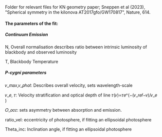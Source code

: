 Folder for relevant files for KN geometry paper; 
Sneppen et al (2023), "Spherical symmetry in the kilonova AT2017gfo/GW170817", Nature, 614.

#### The parameters of the fit: 
##### Continuum Emission 
N, Overall normalisation describes ratio between intrinsic luminosity of blackbody and observed luminosity

T, Blackbody Temperature

##### P-cygni parameters
𝑣_𝑚𝑎𝑥,𝑣_𝑝ℎ𝑜𝑡: Describes overall velocity, sets wavelength-scale

𝑣_𝑒, 𝜏: Velocity stratification and optical depth of line 𝜏(𝑣)=𝜏𝑒^(−(𝑣_𝑟𝑒𝑓−𝑣)/𝑣_𝑒 )

𝑂_𝑜𝑐𝑐: sets asymmetry between absorption and emission. 

ratio_vel: eccentricity of photosphere, if fitting an ellipsoidal photosphere

Theta_inc: Inclination angle, if fitting an ellipsoidal photosphere

